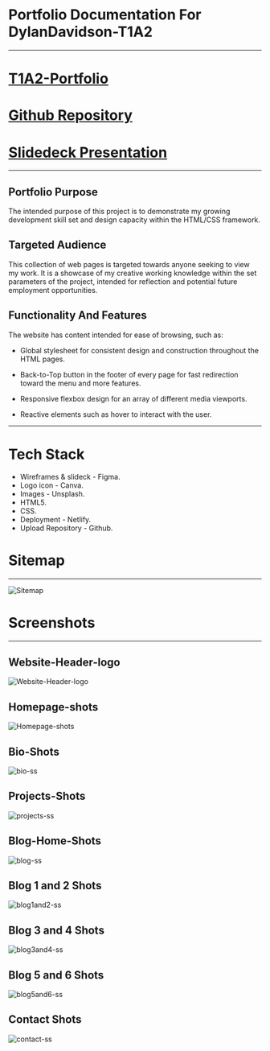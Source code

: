 # Portfolio Documentation For DylanDavidson-T1A2
_____
# [T1A2-Portfolio](https://dk-davidson.netlify.app/)

# [Github Repository](https://github.com/Cheese-steak-jimmys/CA-2022.git)

# [Slidedeck Presentation](https://youtu.be/MgQtwMeFiXY)
_____
## Portfolio Purpose 

The intended purpose of this project is to demonstrate my growing development skill set and design capacity within the HTML/CSS framework.  

## Targeted Audience

This collection of web pages is targeted towards anyone seeking to view my work. It is a showcase of my creative working knowledge within the set parameters of the project, intended for reflection and potential future employment opportunities.

## Functionality And Features

The website has content intended for ease of browsing, such as:

* Global stylesheet for consistent design and construction throughout the HTML pages.

* Back-to-Top button in the footer of every page for fast redirection toward the menu and more features.

* Responsive flexbox design for an array of different media viewports.

* Reactive elements such as hover to interact with the user.
____________

# Tech Stack  

* Wireframes & slideck - Figma.
* Logo icon - Canva.
* Images - Unsplash.
* HTML5.
* CSS.
* Deployment - Netlify.
* Upload Repository - Github.

# Sitemap
______
![Sitemap](./docs/SITEMAP-wireframe.jpg)

# Screenshots
______

## Website-Header-logo
![Website-Header-logo](./docs/logo-ss.png)

## Homepage-shots
![Homepage-shots](./docs/homepage-ss.png)

## Bio-Shots
![bio-ss](./docs/bio-ss.png)

## Projects-Shots
![projects-ss](./docs/projects-ss.png)

## Blog-Home-Shots
![blog-ss](./docs/blog-ss.png)

## Blog 1 and 2 Shots
![blog1and2-ss](./docs/blog1and2-ss.png)

## Blog 3 and 4 Shots
![blog3and4-ss](./docs/blog3and4-ss.png)

## Blog 5 and 6 Shots
![blog5and6-ss](./docs/blog5and6-ss.png)

## Contact Shots
![contact-ss](./docs/contact-ss.png)

